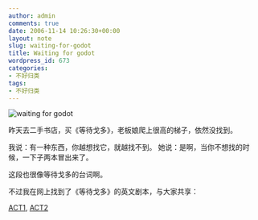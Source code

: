 ```yaml
---
author: admin
comments: true
date: 2006-11-14 10:26:30+00:00
layout: note
slug: waiting-for-godot
title: Waiting for godot
wordpress_id: 673
categories:
- 不好归类
tags:
- 不好归类
---
```


![waiting for godot](http://static.flickr.com/111/297199365_bf0a39f104.jpg?v=0)

昨天去二手书店，买《等待戈多》，老板娘爬上很高的梯子，依然没找到。

我说：有一种东西，你越想找它，就越找不到。
她说：是啊，当你不想找的时候，一下子两本冒出来了。

这段也很像等待戈多的台词啊。

不过我在网上找到了《等待戈多》的英文剧本，与大家共享：

[ACT1](http://samuel-beckett.net/Waiting_for_Godot_Part1.html), [ACT2](http://samuel-beckett.net/Waiting_for_Godot_Part2.html)
